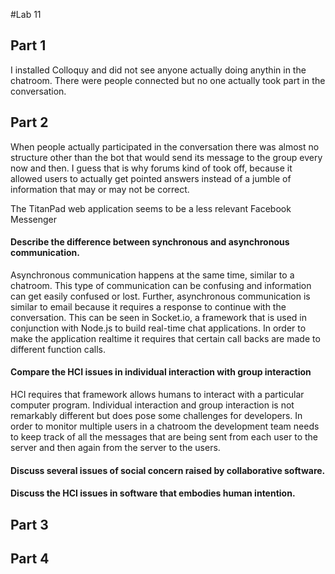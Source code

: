 #Lab 11

## Part 1

I installed Colloquy and did not see anyone actually doing anythin in the chatroom. There were people connected but no one actually took part in the conversation. 


## Part 2

When people actually participated in the conversation there was almost no structure other than the bot that would send its message to the group every now and then. I guess that is why forums kind of took off, because it allowed users to actually get pointed answers instead of a jumble of information that may or may not be correct.

The TitanPad web application seems to be a less relevant Facebook Messenger

#### Describe the difference between synchronous and asynchronous communication.
Asynchronous communication happens at the same time, similar to a chatroom. This type of communication can be confusing and information can get easily confused or lost. Further, asynchronous communication is similar to email because it requires a response to continue with the conversation. This can be seen in Socket.io, a framework that is used in conjunction with Node.js to build real-time chat applications. In order to make the application realtime it requires that certain call backs are made to different function calls.

#### Compare the HCI issues in individual interaction with group interaction
HCI requires that framework allows humans to interact with a particular computer program. Individual interaction and group interaction is not remarkably different but does pose some challenges for developers. In order to monitor multiple users in a chatroom the development team needs to keep track of all the messages that are being sent from each user to the server and then again from the server to the users.

#### Discuss several issues of social concern raised by collaborative software.


#### Discuss the HCI issues in software that embodies human intention.

## Part 3




## Part 4

